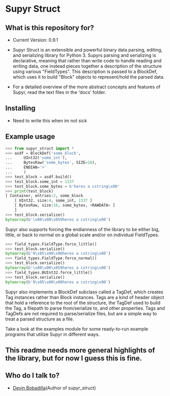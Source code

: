 # Supyr Struct

## What is this repository for?

* Current Version: 0.9.1

* Supyr Struct is an extensible and powerful binary data parsing, editing, and serializing library for Python 3. Supyrs parsing and serializing is declarative, meaning that rather than write code to handle reading and writing data, one instead pieces together a description of the structure using various "FieldTypes". This description is passed to a BlockDef, which uses it to build "Block" objects to represent/hold the parsed data.

* For a detailed overview of the more abstract concepts and features of Supyr, read the text files in the 'docs' folder.

## Installing
* Need to write this when im not sick


## Example usage

```python
>>> from supyr_struct import *
>>> asdf = BlockDef('some_block',
...     UInt32('some_int'),
...     BytesRaw('some_bytes', SIZE=16),
...     ENDIAN='>'
...     )
>>> test_block = asdf.build()
>>> test_block.some_int = 1337
>>> test_block.some_bytes = b'heres a cstring\x00'
>>> print(test_block)
[ Container, entries:2, some_block
    [ UInt32, size:4, some_int, 1337 ]
    [ BytesRaw, size:16, some_bytes, <RAWDATA> ]
    ]
>>> test_block.serialize()
bytearray(b'\x00\x00\x059heres a cstring\x00')
```

Supyr also supports forcing the endianness of the library to be either big, little, or back to normal on a global scale and/or on individual FieldTypes.

```python
>>> field_types.FieldType.force_little()
>>> test_block.serialize()
bytearray(b'9\x05\x00\x00heres a cstring\x00')
>>> field_types.FieldType.force_normal()
>>> test_block.serialize()
bytearray(b'\x00\x00\x059heres a cstring\x00')
>>> field_types.BUInt32.force_little()
>>> test_block.serialize()
bytearray(b'9\x05\x00\x00heres a cstring\x00')
```

Supyr also implements a BlockDef subclass called a TagDef, which creates Tag instances rather than Block instances. Tags are a kind of header object that hold a reference to the root of the structure, the TagDef used to build the Tag, a filepath to parse from/serialize to, and other properties. Tags and TagDefs are not required to parse/serialize files, but are a simple way to treat a parsed structure as a file.

Take a look at the examples module for some ready-to-run example programs that utilize Supyr in different ways.

This readme needs more general highlights of the library, but for now I guess this is fine.
-

## Who do I talk to?

* [Devin Bobadilla](mosesbobadilla@gmail.com)(Author of supyr_struct)